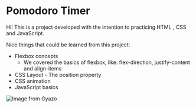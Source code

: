 # Pomodoro Timer

Hi! This is a project developed with the intention to practicing HTML , CSS and JavaScript.

Nice things that could be learned from this project:

-   Flexbox concepts
    -   We covered the basics of flexbox, like: flex-direction, justify-content and align-items
-   CSS  Layout - The position property
-   CSS animation
-   JavaScript basics

![Image from Gyazo](https://i.gyazo.com/5c644fb3e5e1e6563c3164f4e4e33aa2.gif)